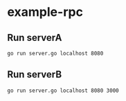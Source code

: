 # example-rpc

## Run serverA
```scriptshell
go run server.go localhost 8080
```
## Run serverB
```scriptshell
go run server.go localhost 8080 3000
```


